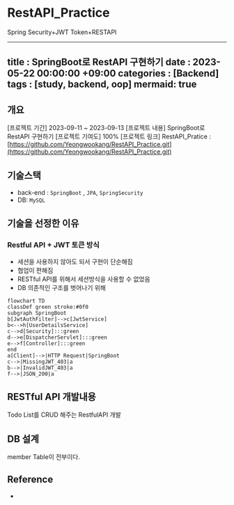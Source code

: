 # RestAPI_Practice
Spring Security+JWT Token+RESTAPI

---
title : SpringBoot로 RestAPI 구현하기
date : 2023-05-22 00:00:00 +09:00
categories : [Backend]
tags : [study, backend, oop] 
mermaid: true
---

## 개요
[프로젝트 기간] 2023-09-11 ~ 2023-09-13
[프로젝트 내용] SpringBoot로 RestAPI 구현하기
[프로젝트 기여도] 100%
[프로젝트 링크] RestAPI_Pratice : [https://github.com/Yeongwookang/RestAPI_Practice.git](https://github.com/Yeongwookang/RestAPI_Practice.git)

## 기술스택
- back-end : ```SpringBoot``` , ```JPA```, ```SpringSecurity```
- DB: ```MySQL```

## 기술을 선정한 이유

### Restful API + JWT 토큰 방식
- 세션을 사용하지 않아도 되서 구현이 단순해짐
- 협업이 편해짐
- RESTful API를 위해서 세션방식을 사용할 수 없었음
- DB 의존적인 구조를 벗어나기 위해

```mermaid
flowchart TD
classDef green stroke:#0f0
subgraph SpringBoot
b[JwtAuthFilter]-->c[JwtService]
b<-->h[UserDetailsService]
c-->d[Security]:::green
d-->e[DispatcherServlet]:::green
e-->f[Controller]:::green
end
a[Client]-->|HTTP Request|SpringBoot
c-->|MissingJWT_403|a
b-->|InvalidJWT_403|a
f-->|JSON_200|a
```

## RESTful API 개발내용
Todo List를 CRUD 해주는 RestfulAPI 개발

## DB 설계
member Table이 전부이다.


## Reference
- 
